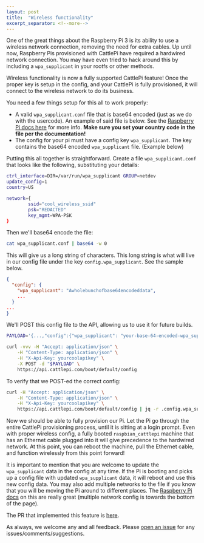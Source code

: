 ```yaml
---
layout: post
title:  "Wireless functionality"
excerpt_separator: <!--more-->
---
```

One of the great things about the Raspberry Pi 3 is its ability to use a wireless network connection, removing the need for extra cables. Up until now, Raspberry Pis provisioned with CattlePi have required a hardwired network connection. You may have even tried to hack around this by including a `wpa_supplicant` in your rootfs or other methods.

Wireless functionality is now a fully supported CattlePi feature! Once the proper key is setup in the config, and your CattlePi is fully provisioned, it will connect to the wireless network to do its business.

<!--more-->

You need a few things setup for this all to work properly:
* A valid `wpa_supplicant.conf` file that is base64 encoded (just as we do with the usercode).  An example of said file is below. See the [Raspberry Pi docs here](https://www.raspberrypi.org/documentation/configuration/wireless/wireless-cli.md) for more info.  **Make sure you set your country code in the file per the documentation!**
* The config for your pi must have a config key `wpa_supplicant`. The key contains the base64 encoded `wpa_supplicant` file. (Example below)

Putting this all together is straightforward. Create a file `wpa_supplicant.conf` that looks like the following, substituting your details:

```bash
ctrl_interface=DIR=/var/run/wpa_supplicant GROUP=netdev
update_config=1
country=US

network={
        ssid="cool_wireless_ssid"
        psk="REDACTED"
        key_mgmt=WPA-PSK
}
```

Then we'll base64 encode the file:
```bash
cat wpa_supplicant.conf | base64 -w 0
```

This will give us a long string of characters. This long string is what will live in our config file under the key `config.wpa_supplicant`. See the sample below.

```json
{
  "config": {
    "wpa_supplicant": "Awholebunchofbase64encodeddata",
    ...
  }
...
}
```

We'll POST this config file to the API, allowing us to use it for future builds. 

```bash
PAYLOAD='{...,"config":{"wpa_supplicant": "your-base-64-encoded-wpa_supplicant",...}}'

curl -vvv -H "Accept: application/json" \
    -H "Content-Type: application/json" \
    -H "X-Api-Key: yourcoolapikey" \
    -X POST -d "$PAYLOAD" \
    https://api.cattlepi.com/boot/default/config
```

To verify that we POST-ed the correct config:

```bash
curl -H "Accept: application/json" \
    -H "Content-Type: application/json" \
    -H "X-Api-Key: yourcoolapikey" \
    https://api.cattlepi.com/boot/default/config | jq -r .config.wpa_supplicant | base64 -d
```

Now we should be able to fully provision our Pi.  Let the Pi go through the entire CattlePi provisioning process, until it is sitting at a login prompt. Even with proper wireless config, a fully booted `raspbian_cattlepi` machine that has an Ethernet cable plugged into it will give precedence to the hardwired network. At this point, you can reboot the machine, pull the Ethernet cable, and function wirelessly from this point forward!

It is important to mention that you are welcome to update the `wpa_supplicant` data in the config at any time. If the Pi is booting and picks up a config file with updated `wpa_supplicant` data, it will reboot and use this new config data. You may also add multiple networks to the file if you know that you will be moving the Pi around to different places. The [Raspberry Pi docs](https://www.raspberrypi.org/documentation/configuration/wireless/wireless-cli.md) on this are really great (multiple network config is towards the bottom of the page).

The PR that implemented this feature is [here](https://github.com/cattlepi/cattlepi/pull/72).

As always, we welcome any and all feedback.  Please [open an issue](https://github.com/cattlepi/cattlepi/issues) for any issues/comments/suggestions.


